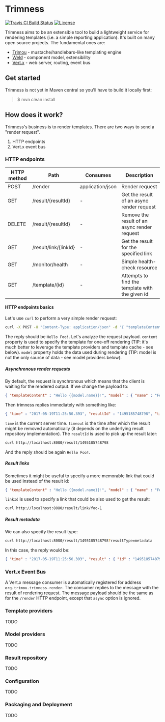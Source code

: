 # Trimness

[![Travis CI Build Status](https://img.shields.io/travis/trimou/trimness/master.svg)](https://travis-ci.org/trimou/trimness)
[![License](https://img.shields.io/badge/license-Apache%20License%202.0-yellow.svg)](http://www.apache.org/licenses/LICENSE-2.0.html)

Trimness aims to be an extensible tool to build a lightweight service for rendering templates (i.e. a simple reporting application).
It's built on many open source projects.
The fundamental ones are:

* [Trimou](http://trimou.org/) - mustache/handlebars-like templating engine
* [Weld](http://weld.cdi-spec.org) - component model, extensibility
* [Vert.x](http://vertx.io) - web server, routing, event bus

## Get started

Trimness is not yet in Maven central so you'll have to build it locally first:

> $ mvn clean install

## How does it work?

Trimness's business is to render templates.
There are two ways to send a "render request".

1. HTTP endpoints
2. Vert.x event bus

### HTTP endpoints

| HTTP method | Path          | Consumes | Description |
|------------|---------------|--------------|--------------|
| POST | /render | application/json | Render request |
| GET | /result/{resultId} | - | Get the result of an async render request |
| DELETE | /result/{resultId} | - | Remove the result of an async render request |
| GET | /result/link/{linkId} | - | Get the result for the specified link |
| GET | /monitor/health | - | Simple health-check resource |
| GET | /template/{id} | - | Attempts to find the template with the given id |

#### HTTP endpoints basics

Let's use `curl` to perform a very simple render request:

```bash
curl -X POST -H "Content-Type: application/json" -d '{ "templateContent" : "Hello {{model.name}}!", "model" : { "name" : "Foo"} }' http://localhost:8080/render
```

The reply should be `Hello Foo!`.
Let's analyze the request payload.
`content` property is used to specify the template for one-off rendering (TIP: it's much better to leverage the template providers and template cache - see below).
`model` property holds the data used during rendering (TIP: model is not the only source of data - see model providers below).

##### Asynchronous render requests

By default, the request is synchronous which means that the client is waiting for the rendered output.
If we change the payload to:

```json
{ "templateContent" : "Hello {{model.name}}!", "model" : { "name" : "Foo"}, "async": true }
```

Then trimness replies immediately with something like:

```json
{ "time" : "2017-05-19T11:25:50.393", "resultId" : "1495185748798", "timeout" : "2017-05-19T11:30:50.393"}
```

`time` is the current server time.
`timeout` is the time after which the result might be removed automatically (it depends on the underlying result repository implementation).
The `resultId` is used to pick up the result later:

```bash
curl http://localhost:8080/result/1495185748798
```

And the reply should be again `Hello Foo!`.

##### Result links

Sometimes it might be useful to specify a more memorable link that could be used instead of the result id:

```json
{ "templateContent" : "Hello {{model.name}}!", "model" : { "name" : "Foo"}, "async": true, "linkId" : "foo-1" }
```
`linkId` is used to specify a link that could be also used to get the result:

```bash
curl http://localhost:8080/result/link/foo-1
```

##### Result metadata

We can also specify the result type:

```bash
curl http://localhost:8080/result/1495185748798?resultType=metadata
```

In this case, the reply would be:

```json
{ "time" : "2017-05-19T11:25:50.393", "result" : { "id" : "1495185748798", "templateId" : "oneoff_1495201157642", "output" : "Hello Foo!", "status" : "SUCCESS" }}
```

### Vert.x Event Bus

A Vert.x message consumer is automatically registered for address `org.trimou.trimness.render`.
The consumer replies to the message with the result of rendering request.
The message payload should be the same as for the `/render` HTTP endpoint, except that `async` option is ignored.

### Template providers

TODO

### Model providers

TODO

### Result repository

TODO

### Configuration

TODO

### Packaging and Deployment

TODO
